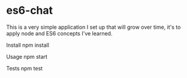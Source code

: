 # es6-chat

This is a very simple application I set up that will grow over time, it's to apply node and ES6 concepts I've learned.

Install
npm install

Usage
npm start

Tests
npm test
